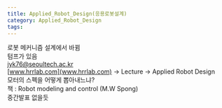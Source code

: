 ```yaml
---
title: Applied_Robot_Design(응용로봇설계)
category: Applied_Robot_Design
tags:
---
```


로봇 메커니즘 설계에서 바뀜  
텀프가 있음  
jyk76@seoultech.ac.kr  
[www.hrrlab.com](www.hrrlab.com) -> Lecture -> Applied Robot Design  
모터의 스펙을 어떻게 뽑아내느냐?  
책 : Robot modeling and control (M.W Spong)  
중간발표 없을듯
